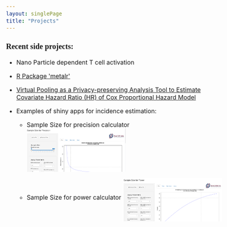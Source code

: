 ```yaml
---
layout: singlePage
title: "Projects"
---
```


<style type="text/css">

body{ /* Normal  */
      font-size: 16px;
  }
td {  /* Table  */
  font-size: 8px;
}
h1.title {
  font-size: 34px;
  color: DarkRed;
}
h1 { /* Header 1 */
  font-size: 28px;
  color: DarkBlue;
}
h2 { /* Header 2 */
    font-size: 22px;
}
h3 { /* Header 3 */
  font-size: 20px;
  font-family: "Times New Roman", Times, serif;
}
code.r{ /* Code block */
    font-size: 16px;
}
pre { /* Code block - determines code spacing between lines */
    font-size: 16px;
}
</style>

### Recent side projects:

* Nano Particle dependent T cell activation

* [R Package 'metalr'](https://github.com/LaminJuwara/metalr)

* [Virtual Pooling as a Privacy-preserving Analysis Tool to Estimate Covariate Hazard Ratio (HR) of Cox Proportional Hazard Model](https://ssc.ca/en/meeting/annual/presentation/virtual-pooling-a-privacy-preserving-analysis-tool-estimate-covariate)


* Examples of shiny apps for incidence estimation:

  +  Sample Size for precision calculator    
   [<img src="/images/publications/precisionapp.png" align="middle" style="width: 50%; height: 50%"/>](https://laminjuwara.shinyapps.io/sample_size_for_precision/)   
 
  +  Sample Size for power calculator
   [<img src="/images/publications/powerapp.png" align="middle" style="width: 50%; height: 50%"/>](https://laminjuwara.shinyapps.io/sample_size_for_power_calculator/) 
  
  
